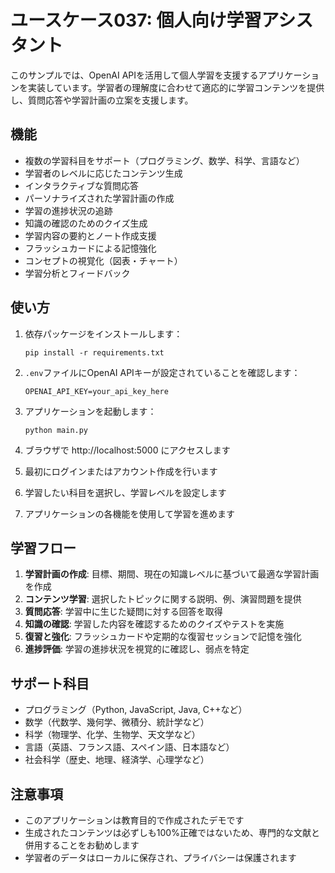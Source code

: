# ユースケース037: 個人向け学習アシスタント

このサンプルでは、OpenAI APIを活用して個人学習を支援するアプリケーションを実装しています。学習者の理解度に合わせて適応的に学習コンテンツを提供し、質問応答や学習計画の立案を支援します。

## 機能

- 複数の学習科目をサポート（プログラミング、数学、科学、言語など）
- 学習者のレベルに応じたコンテンツ生成
- インタラクティブな質問応答
- パーソナライズされた学習計画の作成
- 学習の進捗状況の追跡
- 知識の確認のためのクイズ生成
- 学習内容の要約とノート作成支援
- フラッシュカードによる記憶強化
- コンセプトの視覚化（図表・チャート）
- 学習分析とフィードバック

## 使い方

1. 依存パッケージをインストールします：
   ```
   pip install -r requirements.txt
   ```

2. `.env`ファイルにOpenAI APIキーが設定されていることを確認します：
   ```
   OPENAI_API_KEY=your_api_key_here
   ```

3. アプリケーションを起動します：
   ```
   python main.py
   ```

4. ブラウザで http://localhost:5000 にアクセスします

5. 最初にログインまたはアカウント作成を行います

6. 学習したい科目を選択し、学習レベルを設定します

7. アプリケーションの各機能を使用して学習を進めます

## 学習フロー

1. **学習計画の作成**: 目標、期間、現在の知識レベルに基づいて最適な学習計画を作成
2. **コンテンツ学習**: 選択したトピックに関する説明、例、演習問題を提供
3. **質問応答**: 学習中に生じた疑問に対する回答を取得
4. **知識の確認**: 学習した内容を確認するためのクイズやテストを実施
5. **復習と強化**: フラッシュカードや定期的な復習セッションで記憶を強化
6. **進捗評価**: 学習の進捗状況を視覚的に確認し、弱点を特定

## サポート科目

- プログラミング（Python, JavaScript, Java, C++など）
- 数学（代数学、幾何学、微積分、統計学など）
- 科学（物理学、化学、生物学、天文学など）
- 言語（英語、フランス語、スペイン語、日本語など）
- 社会科学（歴史、地理、経済学、心理学など）

## 注意事項

- このアプリケーションは教育目的で作成されたデモです
- 生成されたコンテンツは必ずしも100%正確ではないため、専門的な文献と併用することをお勧めします
- 学習者のデータはローカルに保存され、プライバシーは保護されます